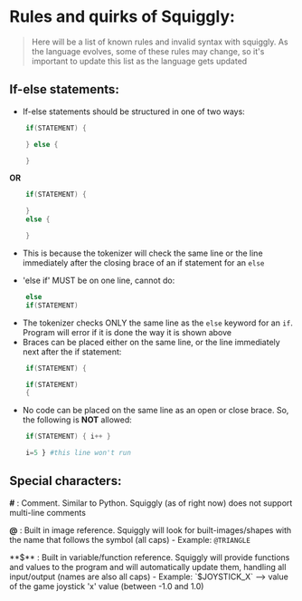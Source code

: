 # Rules and quirks of Squiggly:

> Here will be a list of known rules and invalid syntax with squiggly. As the language evolves, some of these rules may change, so it's important to update this list as the language gets updated

## If-else statements:
- If-else statements should be structured in one of two ways:
```cpp
    if(STATEMENT) {

    } else {

    }
```
**OR**
```cpp
    if(STATEMENT) {

    }
    else {

    }
```
- This is because the tokenizer will check the same line or the line immediately after the closing brace of an if statement for an `else`

- 'else if' MUST be on one line, cannot do:
```cpp
    else
    if(STATEMENT)
```
- The tokenizer checks ONLY the same line as the `else` keyword for an `if`. Program will error if it is done the way it is shown above
- Braces can be placed either on the same line, or the line immediately next after the if statement:
```cpp
    if(STATEMENT) {
```
```cpp
    if(STATEMENT)
    {
```
- No code can be placed on the same line as an open or close brace. So, the following is **NOT** allowed:
```cpp
    if(STATEMENT) { i++ }
```
```python
    i=5 } #this line won't run
```


## Special characters:
**#** : Comment. Similar to Python. Squiggly (as of right now) does not support multi-line comments

**@** : Built in image reference. Squiggly will look for built-images/shapes with the name that follows the symbol (all caps)
    - Example: `@TRIANGLE`

**$** : Built in variable/function reference. Squiggly will provide functions and values to the program and will automatically update them, handling all input/output (names are also all caps)
    - Example: `$JOYSTICK_X` --> value of the game joystick 'x' value (between -1.0 and 1.0)
